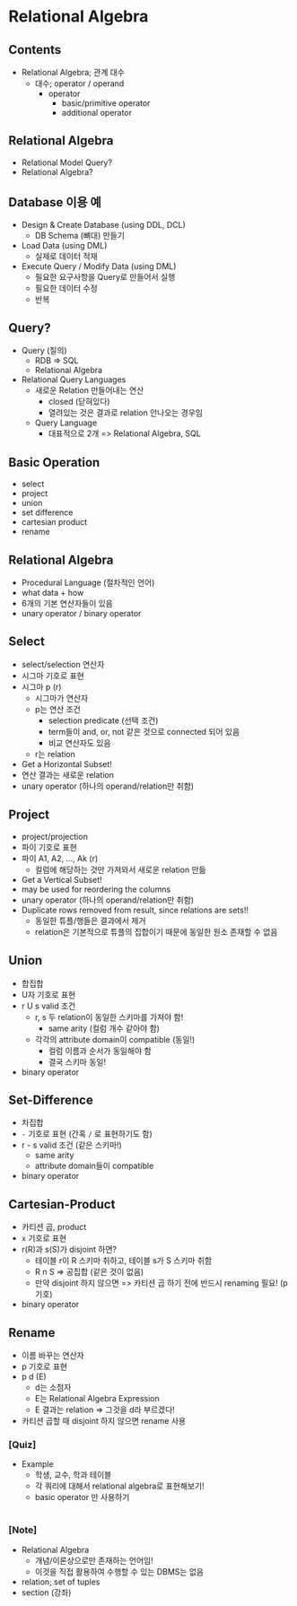 # Relational Algebra

## Contents

- Relational Algebra; 관계 대수
  - 대수; operator / operand
    - operator
      - basic/primitive operator
      - additional operator

## Relational Algebra

- Relational Model Query?
- Relational Algebra?

## Database 이용 예

- Design & Create Database (using DDL, DCL)
  - DB Schema (뼈대) 만들기
- Load Data (using DML)
  - 실제로 데이터 적재
- Execute Query / Modify Data (using DML)
  - 필요한 요구사항을 Query로 만들어서 실행
  - 필요한 데이터 수정
  - 반복

## Query?

- Query (질의)
  - RDB => SQL
  - Relational Algebra
- Relational Query Languages
  - 새로운 Relation 만들어내는 연산
    - closed (닫혀있다)
    - 열려있는 것은 결과로 relation 안나오는 경우임
  - Query Language
    - 대표적으로 2개 => Relational Algebra, SQL

## Basic Operation

- select
- project
- union
- set difference
- cartesian product
- rename

## Relational Algebra

- Procedural Language (절차적인 언어)
- what data + how
- 6개의 기본 연산자들이 있음
- unary operator / binary operator

## Select

- select/selection 연산자
- 시그마 기호로 표현
- 시그마 p (r)
  - 시그마가 연산자
  - p는 연산 조건
    - selection predicate (선택 조건)
    - term들이 and, or, not 같은 것으로 connected 되어 있음
    - 비교 연산자도 있음
  - r는 relation
- Get a Horizontal Subset!
- 연산 결과는 새로운 relation
- unary operator (하나의 operand/relation만 취함)

## Project

- project/projection
- 파이 기호로 표현
- 파이 A1, A2, ..., Ak (r)
  - 컬럼에 해당하는 것만 가져와서 새로운 relation 만듦
- Get a Vertical Subset!
- may be used for reordering the columns
- unary operator (하나의 operand/relation만 취함)
- Duplicate rows removed from result, since relations are sets!!
  - 동일한 튜플/행들은 결과에서 제거
  - relation은 기본적으로 튜플의 집합이기 때문에 동일한 원소 존재할 수 없음

## Union

- 합집합
- U자 기호로 표현
- r U s valid 조건
  - r, s 두 relation이 동일한 스키마를 가져야 함!
    - same arity (컬럼 개수 같아야 함)
  - 각각의 attribute domain이 compatible (동일!)
    - 컬럼 이름과 순서가 동일해야 함
    - 결국 스키마 동일!
- binary operator

## Set-Difference

- 차집합
- `-` 기호로 표현 (간혹 `/` 로 표현하기도 함)
- r - s valid 조건 (같은 스키마!)
  - same arity
  - attribute domain들이 compatible
- binary operator

## Cartesian-Product

- 카티션 곱, product
- `x` 기호로 표현
- r(R)과 s(S)가 disjoint 하면?
  - 테이블 r이 R 스키마 취하고, 테이블 s가 S 스키마 취함
  - R n S => 공집합 (같은 것이 없음)
  - 만약 disjoint 하지 않으면 => 카티션 곱 하기 전에 반드시 renaming 필요! (p 기호)
- binary operator

## Rename

- 이름 바꾸는 연산자
- p 기호로 표현
- p d (E)
  - d는 소첨자
  - E는 Relational Algebra Expression
  - E 결과는 relation => 그것을 d라 부르겠다!
- 카티션 곱할 때 disjoint 하지 않으면 rename 사용

### [Quiz]

- Example
  - 학생, 교수, 학과 테이블
  - 각 쿼리에 대해서 relational algebra로 표현해보기!
  - basic operator 만 사용하기

#

### [Note]

- Relational Algebra
  - 개념/이론상으로만 존재하는 언어임!
  - 이것을 직접 활용하여 수행할 수 있는 DBMS는 없음
- relation; set of tuples
- section (강좌)
